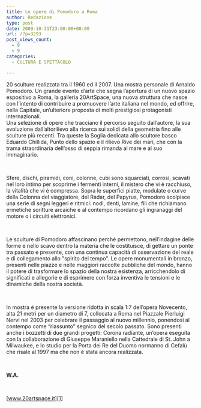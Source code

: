 ```yaml
---
title: Le opere di Pomodoro a Roma
author: Redazione
type: post
date: 2009-10-31T23:00:00+00:00
url: /?p=3293
post_views_count:
  - 9
  - 9
categories:
  - CULTURA E SPETTACOLO

---
```

20 sculture realizzata tra il 1960 ed il 2007. Una mostra personale di Arnaldo Pomodoro. Un grande evento d&rsquo;arte che segna l&rsquo;apertura di un nuovo spazio espositivo a Roma, la galleria 20ArtSpace, una nuova struttura che nasce con l&rsquo;intento di contribuire a promuovere l&rsquo;arte italiana nel mondo, ed offrire, nella Capitale, un&rsquo;ulteriore proposta di molti prestigiosi protagonisti internazionali.  
Una selezione di opere che tracciano il percorso seguito dall&#8217;autore, la sua evoluzione dall&rsquo;altorilievo alla ricerca sui solidi della geometria fino alle sculture pi&ugrave; recenti. Tra queste la Soglia dedicata allo scultore basco Eduardo Chillida, Punto dello spazio e il rilievo Rive dei mari, che con la trama straordinaria dell&rsquo;osso di seppia rimanda al mare e al suo immaginario.

&nbsp;

Sfere, dischi, piramidi, coni, colonne, cubi sono squarciati, corrosi, scavati nel loro intimo per scoprirne i fermenti interni, il mistero che vi &egrave; racchiuso, la vitalit&agrave; che vi &egrave; compressa. Sopra le superfici piatte, modulate o curve della Colonna del viaggiatore, del Radar, del Papyrus, Pomodoro scolpisce una serie di segni leggeri e ritmici: nodi, denti, lamine, fili che richiamano ermetiche scritture arcaiche e al contempo ricordano gli ingranaggi del motore o i circuiti elettronici.

&nbsp;

Le sculture di Pomodoro affascinano perch&eacute; permettono, nell&#8217;indagine delle forme e nello scavo dentro la materia che le costituisce, di gettare un ponte tra passato e presente, con una continua capacit&agrave; di osservazione del reale e di collegamento allo "spirito del tempo". Le opere monumentali in bronzo, presenti nelle piazze e nelle maggiori raccolte pubbliche del mondo, hanno il potere di trasformare lo spazio della nostra esistenza, arricchendolo di significati e allegorie e di esprimere con forza inventiva le tensioni e le dinamiche della nostra societ&agrave;.

&nbsp;

In mostra &egrave; presente la versione ridotta in scala 1:7 dell&rsquo;opera Novecento, alta 21 metri per un diametro di 7, collocata a Roma nel Piazzale Pierluigi Nervi nel 2003 per celebrare il passaggio al nuovo millennio, ponendosi al contempo come &ldquo;riassunto&rdquo; segnico del secolo passato. Sono presenti anche i bozzetti di due grandi progetti: Corona radiante, un&rsquo;opera eseguita con la collaborazione di Giuseppe Maraniello nella Cattedrale di St. John a Milwaukee, e lo studio per la Porta dei Re del Duomo normanno di Cefal&ugrave; che risale al 1997 ma che non &egrave; stata ancora realizzata.

&nbsp;

**W.A.**

&nbsp;

[www.20artspace.it][1]

 [1]: https://www.20artspace.it